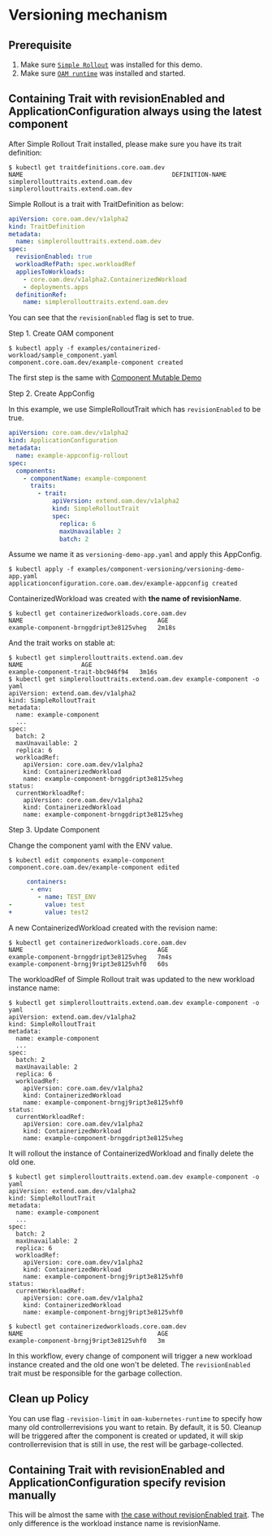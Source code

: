 # Versioning mechanism

## Prerequisite

1. Make sure [`Simple Rollout`](https://github.com/oam-dev/catalog/tree/master/traits/simplerollouttrait) was installed for this demo.
2. Make sure [`OAM runtime`](../../README.md#install-oam-runtime) was installed and started.


## Containing Trait with revisionEnabled and ApplicationConfiguration always using the latest component

After Simple Rollout Trait installed, please make sure you have its trait definition:

```shell script
$ kubectl get traitdefinitions.core.oam.dev
NAME                                         DEFINITION-NAME
simplerollouttraits.extend.oam.dev           simplerollouttraits.extend.oam.dev
```

Simple Rollout is a trait with TraitDefinition as below:

```yaml
apiVersion: core.oam.dev/v1alpha2
kind: TraitDefinition
metadata:
  name: simplerollouttraits.extend.oam.dev
spec:
  revisionEnabled: true
  workloadRefPath: spec.workloadRef
  appliesToWorkloads:
    - core.oam.dev/v1alpha2.ContainerizedWorkload
    - deployments.apps
  definitionRef:
    name: simplerollouttraits.extend.oam.dev
``` 

You can see that the  `revisionEnabled` flag is set to true.

Step 1. Create OAM component

```shell script
$ kubectl apply -f examples/containerized-workload/sample_component.yaml
component.core.oam.dev/example-component created
``` 

The first step is the same with [Component Mutable Demo](./component-mutable.md#ApplicationConfiguration-always-using-the-latest-component)

Step 2. Create AppConfig

In this example, we use SimpleRolloutTrait which has `revisionEnabled` to be true.

```yaml
apiVersion: core.oam.dev/v1alpha2
kind: ApplicationConfiguration
metadata:
  name: example-appconfig-rollout
spec:
  components:
    - componentName: example-component
      traits:
        - trait:
            apiVersion: extend.oam.dev/v1alpha2
            kind: SimpleRolloutTrait
            spec:
              replica: 6
              maxUnavailable: 2
              batch: 2
```

Assume we name it as `versioning-demo-app.yaml` and apply this AppConfig.

```shell script
$ kubectl apply -f examples/component-versioning/versioning-demo-app.yaml
applicationconfiguration.core.oam.dev/example-appconfig created
```

ContainerizedWorkload was created with **the name of revisionName**.

```shell script
$ kubectl get containerizedworkloads.core.oam.dev
NAME                                     AGE
example-component-brnggdript3e8125vheg   2m18s
```

And the trait works on stable at:

```shell script
$ kubectl get simplerollouttraits.extend.oam.dev
NAME                AGE
example-component-trait-bbc946f94   3m16s
$ kubectl get simplerollouttraits.extend.oam.dev example-component -o yaml
apiVersion: extend.oam.dev/v1alpha2
kind: SimpleRolloutTrait
metadata:
  name: example-component
  ...
spec:
  batch: 2
  maxUnavailable: 2
  replica: 6
  workloadRef:
    apiVersion: core.oam.dev/v1alpha2
    kind: ContainerizedWorkload
    name: example-component-brnggdript3e8125vheg
status:
  currentWorkloadRef:
    apiVersion: core.oam.dev/v1alpha2
    kind: ContainerizedWorkload
    name: example-component-brnggdript3e8125vheg
``` 

Step 3. Update Component

Change the component yaml with the ENV value.

```
$ kubectl edit components example-component
component.core.oam.dev/example-component edited
```

```yaml
     containers:
      - env:
        - name: TEST_ENV
-         value: test
+         value: test2
```

A new ContainerizedWorkload created with the revision name:

```shell script
$ kubectl get containerizedworkloads.core.oam.dev
NAME                                     AGE
example-component-brnggdript3e8125vheg   7m4s
example-component-brngj9ript3e8125vhf0   60s
```

The workloadRef of Simple Rollout trait was updated to the new workload instance name:

```shell script
$ kubectl get simplerollouttraits.extend.oam.dev example-component -o yaml
apiVersion: extend.oam.dev/v1alpha2
kind: SimpleRolloutTrait
metadata:
  name: example-component
  ...
spec:
  batch: 2
  maxUnavailable: 2
  replica: 6
  workloadRef:
    apiVersion: core.oam.dev/v1alpha2
    kind: ContainerizedWorkload
    name: example-component-brngj9ript3e8125vhf0
status:
  currentWorkloadRef:
    apiVersion: core.oam.dev/v1alpha2
    kind: ContainerizedWorkload
    name: example-component-brnggdript3e8125vheg
``` 

It will rollout the instance of ContainerizedWorkload and finally delete the old one.

```shell script
$ kubectl get simplerollouttraits.extend.oam.dev example-component -o yaml
apiVersion: extend.oam.dev/v1alpha2
kind: SimpleRolloutTrait
metadata:
  name: example-component
  ...
spec:
  batch: 2
  maxUnavailable: 2
  replica: 6
  workloadRef:
    apiVersion: core.oam.dev/v1alpha2
    kind: ContainerizedWorkload
    name: example-component-brngj9ript3e8125vhf0
status:
  currentWorkloadRef:
    apiVersion: core.oam.dev/v1alpha2
    kind: ContainerizedWorkload
    name: example-component-brngj9ript3e8125vhf0
``` 

```shell script
$ kubectl get containerizedworkloads.core.oam.dev
NAME                                     AGE
example-component-brngj9ript3e8125vhf0   3m
```

In this workflow, every change of component will trigger a new workload instance created and the old one won't
be deleted. The `revisionEnabled` trait must be responsible for the garbage collection.

## Clean up Policy

You can use flag `-revision-limit` in `oam-kubernetes-runtime` to specify how many old controllerrevisions you want to retain.
By default, it is 50. Cleanup will be triggered after the component is created or updated, it will skip controllerrevision that is
still in use, the rest will be garbage-collected.

## Containing Trait with revisionEnabled and ApplicationConfiguration specify revision manually

This will be almost the same with [the case without revisionEnabled trait](component-mutable.md#ApplicationConfiguration-specify-revision-manually).
The only difference is the workload instance name is revisionName.